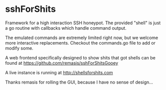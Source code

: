 sshForShits
===========

Framework for a high interaction SSH honeypot.  The provided "shell" is just a go routine with callbacks which handle command output.


The emulated commands are extremely limited right now, but we welcome more interactive replacements.
Checkout the commands.go file to add or modify some.


A web frontend specifically designed to show shits that got shells can be found at https://github.com/remasis/sshForShitsGooey

A live instance is running at http://shellsforshits.com

Thanks remasis for rolling the GUI, because I have no sense of design...
